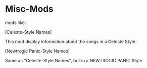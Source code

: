 # Misc-Mods
mods like:

[Celeste-Style Names]

This mod display information about the songs in a Celeste Style.

[Newtrogic Panic-Style Names]

Same as "Celeste-Style Names", but in a NEWTROGIC PANIC Style
